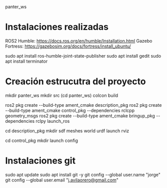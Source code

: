 panter_ws

# Instalaciones realizadas

ROS2 Humble: https://docs.ros.org/en/humble/Installation.html
Gazebo Fortress: https://gazebosim.org/docs/fortress/install_ubuntu/

sudo apt install ros-humble-joint-state-publisher
sudo apt install gedit
sudo apt install terminator

# Creación estrucutra del proyecto

mkdir panter_ws
mkdir src
(cd panter_ws)
colcon build

ros2 pkg create --build-type ament_cmake description_pkg
ros2 pkg create --build-type ament_cmake control_pkg --dependencies rclcpp geometry_msgs
ros2 pkg create --build-type ament_cmake bringup_pkg --dependencies rclpy launch_ros

cd description_pkg
mkdir sdf meshes world urdf launch rviz

cd control_pkg
mkdir launch config


# Instalaciones git

sudo apt update
sudo apt install git -y
git config --global user.name "jorge"
git config --global user.email "j.avilaorero@gmail.com"


